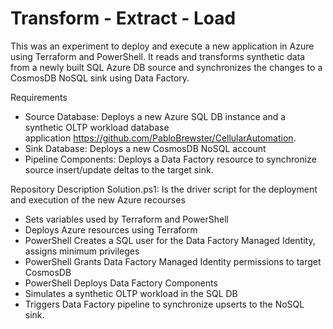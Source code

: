 # Transform - Extract - Load
This was an experiment to deploy and execute a new application in Azure using Terraform and PowerShell. It reads and transforms synthetic data from a newly built SQL Azure DB source and synchronizes the changes to a CosmosDB NoSQL sink using Data Factory.

Requirements
 - Source Database: Deploys a new Azure SQL DB instance and a synthetic OLTP workload database application https://github.com/PabloBrewster/CellularAutomation.
 - Sink Database: Deploys a new CosmosDB NoSQL account
 - Pipeline Components: Deploys a Data Factory resource to synchronize source insert/update deltas to the target sink.

Repository Description Solution.ps1: Is the driver script for the deployment and execution of the new Azure recourses
 - Sets variables used by Terraform and PowerShell
 - Deploys Azure resources using Terraform
 - PowerShell Creates a SQL user for the Data Factory Managed Identity, assigns minimum privileges
 - PowerShell Grants Data Factory Managed Identity permissions to target CosmosDB
 - PowerShell Deploys Data Factory Components
 - Simulates a synthetic OLTP workload in the SQL DB
 - Triggers Data Factory pipeline to synchronize upserts to the NoSQL sink.
